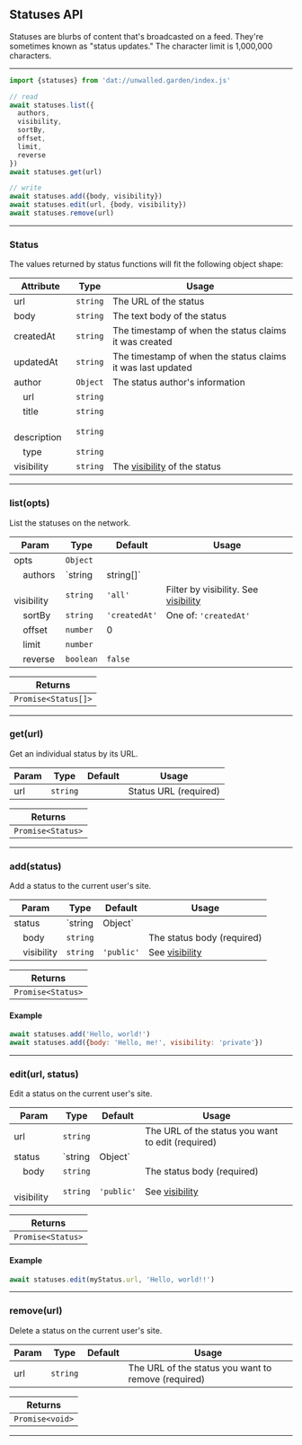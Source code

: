 ## Statuses API

Statuses are blurbs of content that's broadcasted on a feed. They're sometimes known as "status updates." The character limit is 1,000,000 characters.

---

```js
import {statuses} from 'dat://unwalled.garden/index.js'

// read
await statuses.list({
  authors,
  visibility,
  sortBy,
  offset,
  limit,
  reverse
})
await statuses.get(url)

// write
await statuses.add({body, visibility})
await statuses.edit(url, {body, visibility})
await statuses.remove(url)
```

---

### Status

The values returned by status functions will fit the following object shape:

|Attribute|Type|Usage|
|-|-|-|
|url|`string`|The URL of the status|
|body|`string`|The text body of the status|
|createdAt|`string`|The timestamp of when the status claims it was created|
|updatedAt|`string`|The timestamp of when the status claims it was last updated|
|author|`Object`|The status author's information|
|&emsp;url|`string`||
|&emsp;title|`string`||
|&emsp;description|`string`||
|&emsp;type|`string`||
|visibility|`string`|The [visibility](/docs/common-fields#visibility) of the status|

---

### list(opts)

List the statuses on the network.

|Param|Type|Default|Usage|
|-|-|-|-|
|opts|`Object`|||
|&emsp;authors|`string|string[]`||Filter by author URLs|
|&emsp;visibility|`string`|`'all'`|Filter by visibility. See [visibility](/docs/common-fields#visibility)|
|&emsp;sortBy|`string`|`'createdAt'`|One of: `'createdAt'`|
|&emsp;offset|`number`|0||
|&emsp;limit|`number`|||
|&emsp;reverse|`boolean`|`false`||

|Returns|
|-|
|`Promise<Status[]>`|

---

### get(url)

Get an individual status by its URL.

|Param|Type|Default|Usage|
|-|-|-|-|
|url|`string`||Status URL (required)|

|Returns|
|-|
|`Promise<Status>`|

---

### add(status)

Add a status to the current user's site.

|Param|Type|Default|Usage|
|-|-|-|-|
|status|`string|Object`||If a string, specifies the body (required)|
|&emsp;body|`string`||The status body (required)|
|&emsp;visibility|`string`|`'public'`|See [visibility](/docs/common-fields#visibility)|

|Returns|
|-|
|`Promise<Status>`|

#### Example

```js
await statuses.add('Hello, world!')
await statuses.add({body: 'Hello, me!', visibility: 'private'})
```

---

### edit(url, status)

Edit a status on the current user's site.

|Param|Type|Default|Usage|
|-|-|-|-|
|url|`string`||The URL of the status you want to edit (required)|
|status|`string|Object`||If a string, specifies the body (required)|
|&emsp;body|`string`||The status body (required)|
|&emsp;visibility|`string`|`'public'`|See [visibility](/docs/common-fields#visibility)|

|Returns|
|-|
|`Promise<Status>`|

#### Example

```js
await statuses.edit(myStatus.url, 'Hello, world!!')
```

---

### remove(url)

Delete a status on the current user's site.

|Param|Type|Default|Usage|
|-|-|-|-|
|url|`string`||The URL of the status you want to remove (required)|

|Returns|
|-|
|`Promise<void>`|

---
